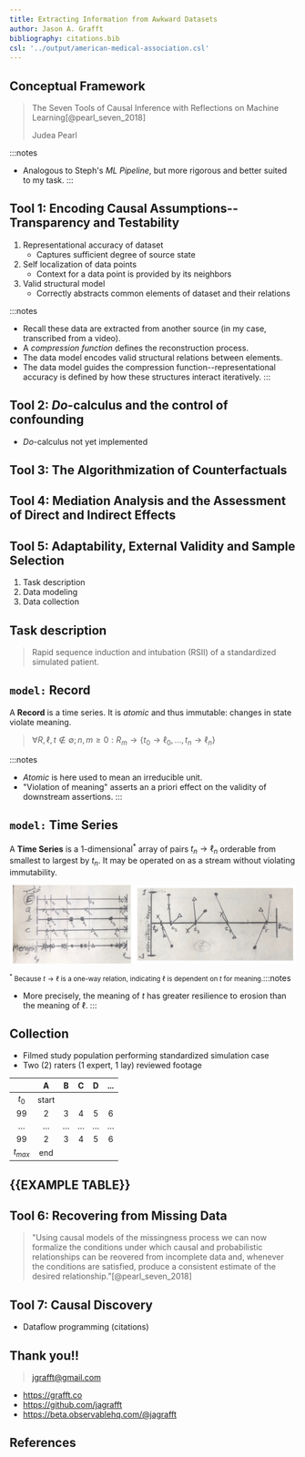 ```yaml
---
title: Extracting Information from Awkward Datasets
author: Jason A. Grafft
bibliography: citations.bib
csl: '../output/american-medical-association.csl'
---
```

## Conceptual Framework
> The Seven Tools of Causal Inference with Reflections on Machine Learning[@pearl_seven_2018]
>
> Judea Pearl

:::notes
- Analogous to Steph's *ML Pipeline*, but more rigorous and better suited to my task.
:::

## Tool 1: Encoding Causal Assumptions--Transparency and Testability
1. Representational accuracy of dataset
    - Captures sufficient degree of source state
2. Self localization of data points
    - Context for a data point is provided by its neighbors
3. Valid structural model
    - Correctly abstracts common elements of dataset and their relations

:::notes
- Recall these data are extracted from another source (in my case, transcribed from a video).
- A *compression function* defines the reconstruction process.
- The data model encodes valid structural relations between elements.
- The data model guides the compression function--representational accuracy is defined by how these structures interact iteratively.
:::

## Tool 2: *Do*-calculus and the control of confounding
- *Do*-calculus not yet implemented

## Tool 3: The Algorithmization of Counterfactuals

## Tool 4: Mediation Analysis and the Assessment of Direct and Indirect Effects

## Tool 5: Adaptability, External Validity and Sample Selection
1. Task description
2. Data modeling
3. Data collection

## Task description
> Rapid sequence induction and intubation (RSII) of a standardized simulated patient.

## `model:` Record
A **Record** is a time series. It is *atomic* and thus immutable: changes in state violate meaning.

> $\forall R,\ell,t \nin \emptyset; n,m \ge 0: R_m \to \{t_0 \to \ell_0, \ldots, t_n \to \ell_n\}$

:::notes
- *Atomic* is here used to mean an irreducible unit.
- "Violation of meaning" asserts an a priori effect on the validity of downstream assertions.
:::

## `model:` Time Series
A **Time Series** is a 1-dimensional<sup>\*</sup> array of pairs $t_n \to \ell_n$ orderable from smallest to largest by $t_n$. It may be operated on as a stream without violating immutability.

![](img/multiple_observers-marble_error.png)

<span style="float: left;"><small><sup>\*</sup> Because $t \to \ell$ is a one-way relation, indicating $\ell$ is dependent on $t$ for meaning.</small></span>

:::notes
- More precisely, the meaning of $t$ has greater resilience to erosion than the meaning of $\ell$.
:::

## Collection
- Filmed study population performing standardized simulation case
- Two (2) raters (1 expert, 1 lay) reviewed footage

||A|B|C|D|...|
|:-:|:-:|:-:|:-:|:-:|:-:|
|$t_0$|start|||||
|99|2|3|4|5|6|
|$\ldots$|$\ldots$|$\ldots$|$\ldots$|$\ldots$|$\ldots$|
|99|2|3|4|5|6|
|$t_{max}$|end|||||

## {{EXAMPLE TABLE}}

## Tool 6: Recovering from Missing Data
> "Using causal models of the missingness process we can now formalize the conditions under which causal and probabilistic relationships can be reovered from incomplete data and, whenever the conditions are satisfied, produce a consistent estimate of the desired relationship."[@pearl_seven_2018]

## Tool 7: Causal Discovery
- Dataflow programming (citations)

## Thank you!!
> <jgrafft@gmail.com>

- <https://grafft.co>
- <https://github.com/jagrafft>
- <https://beta.observablehq.com/@jagrafft>

## References